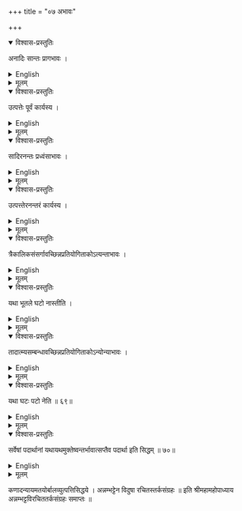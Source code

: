 +++
title = "०७ अभावः"

+++

<details open><summary>विश्वास-प्रस्तुतिः</summary>

अनादिः सान्तः प्रागभावः ।
</details>

<details><summary>English</summary>

Antecedent non-existence is without beginning and has an end.
</details>

<details><summary>मूलम्</summary>

अनादिः सान्तः प्रागभावः ।
</details>


<details open><summary>विश्वास-प्रस्तुतिः</summary>

उत्पत्तेः पूर्वं कार्यस्य ।
</details>

<details><summary>English</summary>

[Such is the non-existence] of an effect previously to its production.
</details>

<details><summary>मूलम्</summary>

उत्पत्तेः पूर्वं कार्यस्य ।
</details>


<details open><summary>विश्वास-प्रस्तुतिः</summary>

सादिरनन्तः प्रध्वंसाभावः ।
</details>

<details><summary>English</summary>

Destruction has a beginning and no end
</details>

<details><summary>मूलम्</summary>

सादिरनन्तः प्रध्वंसाभावः ।
</details>


<details open><summary>विश्वास-प्रस्तुतिः</summary>

उत्पत्त्तेरनन्तरं कार्यस्य ।
</details>

<details><summary>English</summary>

Such is the non-existence] of an effect subsequently to its production.
</details>

<details><summary>मूलम्</summary>

उत्पत्त्तेरनन्तरं कार्यस्य ।
</details>


<details open><summary>विश्वास-प्रस्तुतिः</summary>

त्रैकालिकसंसर्गावच्छिन्नप्रतियोगिताकोऽत्यन्ताभावः ।
</details>

<details><summary>English</summary>

Absolute non-existence is that the counter-entity whereof is [viewed] in relation to all the three times [past,present and future].
</details>

<details><summary>मूलम्</summary>

त्रैकालिकसंसर्गावच्छिन्नप्रतियोगिताकोऽत्यन्ताभावः ।
</details>


<details open><summary>विश्वास-प्रस्तुतिः</summary>

यथा भूतले घटो नास्तीति ।
</details>

<details><summary>English</summary>

"Example:
[Such is the non-existence in the instance where it is remarked that] there is not a jar on the ground."
</details>

<details><summary>मूलम्</summary>

यथा भूतले घटो नास्तीति ।
</details>


<details open><summary>विश्वास-प्रस्तुतिः</summary>

तादात्म्यसम्बन्धावच्छिन्नप्रतियोगिताकोऽन्योन्याभावः ।
</details>

<details><summary>English</summary>

Mutual non existence [or difference] is that the counter-entity whereof is regarded under the relation of identity.
</details>

<details><summary>मूलम्</summary>

तादात्म्यसम्बन्धावच्छिन्नप्रतियोगिताकोऽन्योन्याभावः ।
</details>


<details open><summary>विश्वास-प्रस्तुतिः</summary>

यथा घटः पटो नेति ॥ ६९॥
</details>

<details><summary>English</summary>

"Example:
[Such difference is referred to when it is remarked that] a jar is not a web of cloth."
</details>

<details><summary>मूलम्</summary>

यथा घटः पटो नेति ॥ ६९॥
</details>


<details open><summary>विश्वास-प्रस्तुतिः</summary>

सर्वेषां पदार्थानां यथायथमुक्तेष्वन्तर्भावात्सप्तैव पदार्था इति सिद्धम् ॥ ७०॥
</details>

<details><summary>English</summary>

Since everything is properly included under the categories that have been now stated, it is established that there are only 7 categories.
</details>

<details><summary>मूलम्</summary>

सर्वेषां पदार्थानां यथायथमुक्तेष्वन्तर्भावात्सप्तैव पदार्था इति सिद्धम् ॥ ७०॥
</details>



कणादन्यायमतयोर्बालव्युत्पत्तिसिद्धये ।
अन्नम्भट्टेन विदुषा रचितस्तर्कसंग्रहः ॥
इति श्रीमहामहोपाध्याय अन्नम्भट्टविरचिततर्कसंग्रहः समाप्तः ॥	